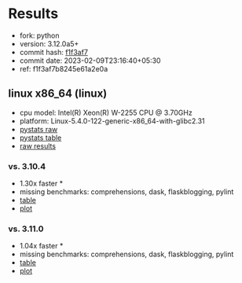 # Results

- fork: python
- version: 3.12.0a5+
- commit hash: [f1f3af7](https://github.com/python/cpython/commit/f1f3af7)
- commit date: 2023-02-09T23:16:40+05:30
- ref: f1f3af7b8245e61a2e0a

## linux x86_64 (linux)

- cpu model: Intel(R) Xeon(R) W-2255 CPU @ 3.70GHz
- platform: Linux-5.4.0-122-generic-x86_64-with-glibc2.31
- [pystats raw](bm-20230209-linux-x86_64-python-f1f3af7b8245e61a2e0a-3.12.0a5%2B-f1f3af7-pystats.json)
- [pystats table](bm-20230209-linux-x86_64-python-f1f3af7b8245e61a2e0a-3.12.0a5%2B-f1f3af7-pystats.md)
- [raw results](bm-20230209-linux-x86_64-python-f1f3af7b8245e61a2e0a-3.12.0a5%2B-f1f3af7.json)

### vs. 3.10.4

- 1.30x faster \*
- missing benchmarks: comprehensions, dask, flaskblogging, pylint
- [table](bm-20230209-linux-x86_64-python-f1f3af7b8245e61a2e0a-3.12.0a5%2B-f1f3af7-vs-3.10.4.md)
- [plot](bm-20230209-linux-x86_64-python-f1f3af7b8245e61a2e0a-3.12.0a5%2B-f1f3af7-vs-3.10.4.png)

### vs. 3.11.0

- 1.04x faster \*
- missing benchmarks: comprehensions, dask, flaskblogging, pylint
- [table](bm-20230209-linux-x86_64-python-f1f3af7b8245e61a2e0a-3.12.0a5%2B-f1f3af7-vs-3.11.0.md)
- [plot](bm-20230209-linux-x86_64-python-f1f3af7b8245e61a2e0a-3.12.0a5%2B-f1f3af7-vs-3.11.0.png)

